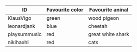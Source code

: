 
ID           | Favourite color | Favourite aninal
-------------| ----------------|----------------
KlausVigo    | green           | wood pigeon
leonardjank  | blue           |   cheetah 
playsummusic | red             | great white shark 
nikihaxhi    | red             | cats

